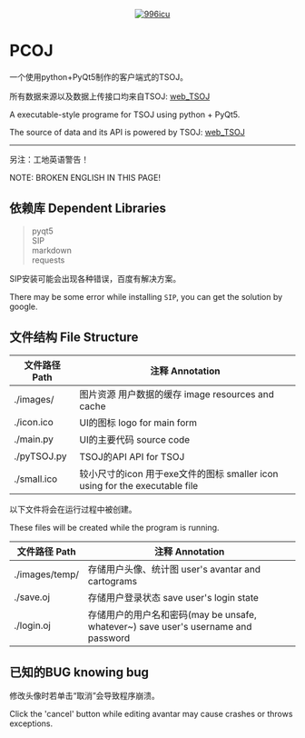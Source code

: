 <p align="center">
    <a href="https://github.com/996icu/996.ICU/blob/master/LICENSE">
        <img alt="996icu" src="https://img.shields.io/badge/license-NPL%20(The%20996%20Prohibited%20License)-blue.svg">
    </a>
</p>

# PCOJ
一个使用python+PyQt5制作的客户端式的TSOJ。

所有数据来源以及数据上传接口均来自TSOJ: [web_TSOJ](https://acm.nuist.edu.cn/)

A executable-style programe for TSOJ using python + PyQt5.

The source of data and its API is powered by TSOJ: [web_TSOJ](https://acm.nuist.edu.cn/)

---

另注：工地英语警告！

NOTE: BROKEN ENGLISH IN THIS PAGE!

## 依赖库  Dependent Libraries
> pyqt5<br />
> SIP<br />
> markdown<br />
> requests

SIP安装可能会出现各种错误，百度有解决方案。

There may be some error while installing `SIP`, you can get the solution by google.

## 文件结构  File Structure

|文件路径  Path|注释 Annotation|
|-------------|---------------|
|./images/|图片资源 用户数据的缓存  image resources and cache|
|./icon.ico|UI的图标  logo for main form|
|./main.py|UI的主要代码  source code|
|./pyTSOJ.py|TSOJ的API  API for TSOJ|
|./small.ico|较小尺寸的icon 用于exe文件的图标  smaller icon using for the executable file|

以下文件将会在运行过程中被创建。

These files will be created while the program is running.

|文件路径  Path|注释 Annotation|
|-------------|---------------|
|./images/temp/|存储用户头像、统计图  user's avantar and cartograms|
|./save.oj|存储用户登录状态  save user's login state|
|./login.oj|存储用户的用户名和密码(may be unsafe, whatever~)  save user's username and password|

## 已知的BUG  knowing bug
修改头像时若单击“取消”会导致程序崩溃。

Click the 'cancel' button while editing avantar may cause crashes or throws exceptions.
